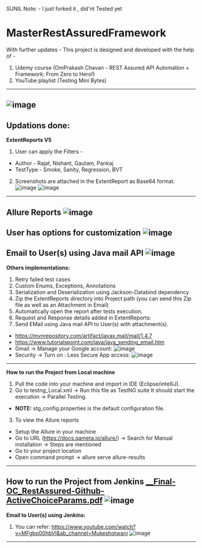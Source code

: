 SUNIL Note: - I just forked it , did'nt Tested yet

# MasterRestAssuredFramework
With further updates - This project is designed and developed with the help of -
1. Udemy course (OmPrakash Chavan - REST Assured API Automation + Framework: From Zero to Hero!)
2. YouTube playlist (Testing Mini Bytes)

------------------------------------------------------------
![image](https://user-images.githubusercontent.com/26399692/137711606-67ffd3dc-41e9-4f46-8f6b-2b8072c08b30.png)
------------------------------------------------------------
Updations done:
------------------------------------------------------------
**ExtentReports V5** 
1. User can apply the Filters - 
- Author - Rajat, Nishant, Gautam, Pankaj 
- TestType - Smoke, Sanity, Regression, BVT

2. Screenshots are attached in the ExtentReport as Base64 format.
![image](https://user-images.githubusercontent.com/26399692/137711916-f8dfae4b-836b-428c-8434-c40af4ea8317.png)
![image](https://user-images.githubusercontent.com/26399692/137711899-bb176614-59c9-4f3c-ae69-cce98aafdda3.png)

------------------------------------------------------------
**Allure Reports** 
![image](https://user-images.githubusercontent.com/26399692/137712191-69c8df13-15f2-4dff-8187-ac5ffc6cb5b6.png)
------------------------------------------------------------
**User has options for customization**
![image](https://user-images.githubusercontent.com/26399692/137712268-96a650d9-8675-413e-bdef-707ffcf29c21.png)
------------------------------------------------------------
**Email to User(s) using Java mail API**
![image](https://user-images.githubusercontent.com/26399692/137712367-88a2fd25-89fb-4cea-8b15-d60b71bc459e.png)
------------------------------------------------------------
**Others implementations:**
1. Retry failed test cases
2. Custom Enums, Exceptions, Annotations 
3. Serialization and Deserialization using Jackson-Databind dependency
4. Zip the ExtentReports directory into Project path (you can send this Zip file as well as an Attachment in Email)
5. Automatically open the report after tests execution.
6. Request and Response details added in ExtentReports:
7. Send EMail using Java mail API to User(s) with attachment(s).  
 - https://mvnrepository.com/artifact/javax.mail/mail/1.4.7
 - https://www.tutorialspoint.com/java/java_sending_email.htm
 - Gmail -> Manage your Google account: 
        ![image](https://user-images.githubusercontent.com/26399692/137579937-12c01d4d-1f62-4867-8c40-c056391d3b7e.png)
 - Security -> Turn on : Less Secure App access:
        ![image](https://user-images.githubusercontent.com/26399692/137579959-e1554f06-5583-4ad1-ad28-ed69ed27b922.png)

------------------------------------------------------------
**How to run the Project from Local machine**
1. Pull the code into your machine and import in IDE (Eclipse/intelliJ).
2. Go to testng_Local.xml -> Run this file as TestNG suite
  It should start the execution -> Parallel Testing.
 - **NOTE:** stg_config.properties is the default configuration file.
3. To view the Allure reports 
 - Setup the Allure in your machine
 - Go to URL (https://docs.qameta.io/allure/) -> Search for Manual installation -> Steps are mentioned
 - Go to your project location
 - Open command prompt -> allure serve allure-results
------------------------------------------------------------
**How to run the Project from Jenkins**
[__Final-OC_RestAssured-Github-ActiveChoiceParams.pdf](https://github.com/rajatt95/MasterRestAssuredFramework/files/7363899/__Final-OC_RestAssured-Github-ActiveChoiceParams.pdf)
![image](https://user-images.githubusercontent.com/26399692/137712986-1a4f88b8-149e-4c71-90de-575bf9fb5f3d.png)
------------------------------------------------------------
**Email to User(s) using Jenkins:**
1. You can refer: https://www.youtube.com/watch?v=MFgbp00hbVI&ab_channel=Mukeshotwani
![image](https://user-images.githubusercontent.com/26399692/137712550-d697fda5-482d-475c-8e3a-6ef92a0f5bb9.png)
------------------------------------------------------------
